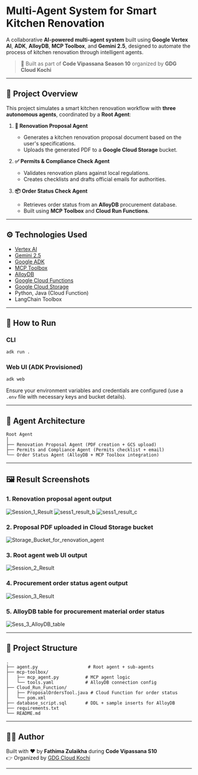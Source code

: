 # Multi-Agent System for Smart Kitchen Renovation

A collaborative **AI-powered multi-agent system** built using **Google Vertex AI**, **ADK**, **AlloyDB**, **MCP Toolbox**, and **Gemini 2.5**, designed to automate the process of kitchen renovation through intelligent agents.

> 🧠 Built as part of **Code Vipassana Season 10** organized by **GDG Cloud Kochi**

---

## 🧩 Project Overview

This project simulates a smart kitchen renovation workflow with **three autonomous agents**, coordinated by a **Root Agent**:

1. **📄 Renovation Proposal Agent**  
   - Generates a kitchen renovation proposal document based on the user's specifications.  
   - Uploads the generated PDF to a **Google Cloud Storage** bucket.

2. **✅ Permits & Compliance Check Agent**  
   - Validates renovation plans against local regulations.  
   - Creates checklists and drafts official emails for authorities.

3. **📦 Order Status Check Agent**  
   - Retrieves order status from an **AlloyDB** procurement database.  
   - Built using **MCP Toolbox** and **Cloud Run Functions**.

---

## ⚙️ Technologies Used

- [Vertex AI](https://en.wikipedia.org/wiki/Vertex_AI)
- [Gemini 2.5](https://en.wikipedia.org/wiki/Gemini_(language_model))
- [Google ADK](https://cloud.google.com/vertex-ai/docs/agents/overview)
- [MCP Toolbox](https://github.com/GoogleCloudPlatform/mcp-toolbox)
- [AlloyDB](https://cloud.google.com/alloydb)
- [Google Cloud Functions](https://cloud.google.com/functions)
- [Google Cloud Storage](https://cloud.google.com/storage)
- Python, Java (Cloud Function)
- LangChain Toolbox

---

## 🚀 How to Run

### CLI
```bash
adk run .
```

### Web UI (ADK Provisioned)
```bash
adk web
```

Ensure your environment variables and credentials are configured (use a `.env` file with necessary keys and bucket details).

---

## 🧠 Agent Architecture

```
Root Agent
│
├── Renovation Proposal Agent (PDF creation + GCS upload)
├── Permits and Compliance Agent (Permits checklist + email)
└── Order Status Agent (AlloyDB + MCP Toolbox integration)
```

---

## 🖼️ Result Screenshots
### 1. Renovation proposal agent output
![Session_1_Result](https://github.com/user-attachments/assets/9d55c4b4-bf16-4a8d-9f86-5eb6b128585d)
![sess1_result_b](https://github.com/user-attachments/assets/45685fcf-8b35-4412-9590-77c681677b91)
![sess1_result_c](https://github.com/user-attachments/assets/72550f53-1f04-4ff6-8c39-0634f89fc997)

### 2. Proposal PDF uploaded in Cloud Storage bucket
![Storage_Bucket_for_renovation_agent](https://github.com/user-attachments/assets/572a9d72-bdcf-4ef2-ba58-3c3ef83e0829)


### 3. Root agent web UI output
![Session_2_Result](https://github.com/user-attachments/assets/02d0fb32-1237-4401-b2b7-27edaf8a6e6f)

### 4. Procurement order status agent output 
![Session_3_Result](https://github.com/user-attachments/assets/5b3fbf18-eae0-49b7-81a3-09f5bd9679f7)

### 5. AlloyDB table for procurement material order status
![Sess_3_AlloyDB_table](https://github.com/user-attachments/assets/2de3dd55-e645-4927-986e-816c165c5836)


---

## 📂 Project Structure

```
.
├── agent.py                   # Root agent + sub-agents
├── mcp-toolbox/              
│   ├── mcp_agent.py          # MCP agent logic
│   └── tools.yaml            # AlloyDB connection config
├── Cloud_Run_Function/
│   ├── ProposalOrdersTool.java # Cloud Function for order status
│   └── pom.xml
├── database_script.sql       # DDL + sample inserts for AlloyDB
├── requirements.txt
└── README.md
```

---

## 🧑‍💻 Author

Built with ❤️ by **Fathima Zulaikha** during **Code Vipassana S10**  
👉 Organized by [GDG Cloud Kochi](https://gdg.community.dev/gdg-cloud-kochi/)

---
